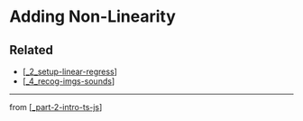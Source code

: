 # Adding Non-Linearity
## Related
- [[_2_setup-linear-regress]]
- [[_4_recog-imgs-sounds]]
---
from [[_part-2-intro-ts-js]]

[//begin]: # "Autogenerated link references for markdown compatibility"
[_2_setup-linear-regress]: ../2_setup-linear-regress/_2_setup-linear-regress.md "2 Setup Linear Regress"
[_4_recog-imgs-sounds]: ../4_recog-imgs-sounds/_4_recog-imgs-sounds.md "_4_recog-imgs-sounds"
[_part-2-intro-ts-js]: ../_part-2-intro-ts-js.md "Part 2 Intro TS JS"
[//end]: # "Autogenerated link references"